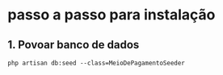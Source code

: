 # passo a passo para instalação

## 1. Povoar banco de dados

```
php artisan db:seed --class=MeioDePagamentoSeeder
```
